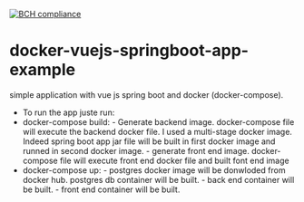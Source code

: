 [![BCH compliance](https://bettercodehub.com/edge/badge/YahiaDev/docker-vuejs-springboot-app-example?branch=master)](https://bettercodehub.com/)

# docker-vuejs-springboot-app-example
simple application with vue js spring boot and docker (docker-compose).

- To run the app juste run:
 - docker-compose build:
        - Generate backend image. docker-compose file will execute the backend docker file. I used a multi-stage docker image. Indeed spring boot app jar file will be built in first docker image and runned in second docker image.
        - generate front end image. docker-compose file will execute front end docker file and built font end image
 - docker-compose up:
        - postgres docker image will be donwloded from docker hub. postgres db container will be built.
        - back end container will be built.
        - front end container will be built.
